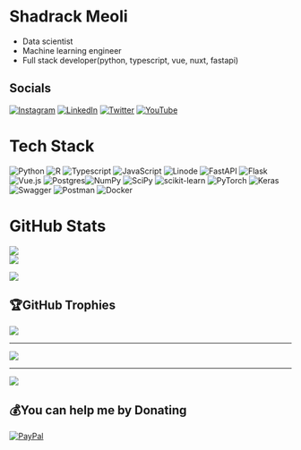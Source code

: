 # Shadrack Meoli
- Data scientist
- Machine learning engineer
- Full stack developer(python, typescript, vue, nuxt, fastapi)

## Socials
[![Instagram](https://img.shields.io/badge/Instagram-%23E4405F.svg?logo=Instagram&logoColor=white)](https://instagram.com/_s.ha.d) [![LinkedIn](https://img.shields.io/badge/LinkedIn-%230077B5.svg?logo=linkedin&logoColor=white)](https://linkedin.com/in/shadrack-codes254/) [![Twitter](https://img.shields.io/badge/Twitter-%231DA1F2.svg?logo=Twitter&logoColor=white)](https://twitter.com/Codesshad) [![YouTube](https://img.shields.io/badge/YouTube-%23FF0000.svg?logo=YouTube&logoColor=white)](https://www.youtube.com/channel/UC34M77EOVsfBFzaQyQO6LeA) 

# Tech Stack
![Python](https://img.shields.io/badge/python-3670A0?style=for-the-badge&logo=python&logoColor=ffdd54) ![R](https://img.shields.io/badge/r-%23276DC3.svg?style=for-the-badge&logo=r&logoColor=white) ![Typescript](https://img.shields.io/badge/typescript-%2300ADD8.svg?style=for-the-badge&logo=typescript&logoColor=white) ![JavaScript](https://img.shields.io/badge/javascript-%23323330.svg?style=for-the-badge&logo=javascript&logoColor=%23F7DF1E) ![Linode](https://img.shields.io/badge/Linode-%23FF9900.svg?style=for-the-badge&logo=Linode&logoColor=white) ![FastAPI](https://img.shields.io/badge/FastAPI-005571?style=for-the-badge&logo=fastapi) ![Flask](https://img.shields.io/badge/flask-%23000.svg?style=for-the-badge&logo=flask&logoColor=white) ![Vue.js](https://img.shields.io/badge/vuejs-%2335495e.svg?style=for-the-badge&logo=vuedotjs&logoColor=%234FC08D) ![Postgres](https://img.shields.io/badge/postgres-%23316192.svg?style=for-the-badge&logo=postgresql&logoColor=white)![NumPy](https://img.shields.io/badge/numpy-%23013243.svg?style=for-the-badge&logo=numpy&logoColor=white) ![SciPy](https://img.shields.io/badge/SciPy-%230C55A5.svg?style=for-the-badge&logo=scipy&logoColor=%white) ![scikit-learn](https://img.shields.io/badge/scikit--learn-%23F7931E.svg?style=for-the-badge&logo=scikit-learn&logoColor=white) ![PyTorch](https://img.shields.io/badge/PyTorch-%23EE4C2C.svg?style=for-the-badge&logo=PyTorch&logoColor=white) ![Keras](https://img.shields.io/badge/Keras-%23D00000.svg?style=for-the-badge&logo=Keras&logoColor=white) ![Swagger](https://img.shields.io/badge/-Swagger-%23Clojure?style=for-the-badge&logo=swagger&logoColor=white) ![Postman](https://img.shields.io/badge/Postman-FF6C37?style=for-the-badge&logo=postman&logoColor=white) ![Docker](https://img.shields.io/badge/docker-%230db7ed.svg?style=for-the-badge&logo=docker&logoColor=white)


# GitHub Stats
![](https://github-readme-stats.vercel.app/api?username=shadmeoli&theme=dracular&hide_border=true&include_all_commits=true&count_private=true)<br/>
![](https://github-readme-streak-stats.herokuapp.com/?user=shadmeoli&theme=radical&hide_border=true)<br/>


[![](https://visitcount.itsvg.in/api?id=shadmeoli&label=Profile%20Views&color=12&icon=2&pretty=true)](https://visitcount.itsvg.in)

  <!-- Proudly created with GPRM ( https://gprm.itsvg.in ) -->

## 🏆GitHub Trophies
![](https://github-trophies.vercel.app/?username=shadmeoli&theme=radical&no-frame=false&no-bg=false&margin-w=4)

---

![](https://quotes-github-readme.vercel.app/api?type=horizontal&theme=dark)

---
[![](https://visitcount.itsvg.in/api?id=shadmeoli&label=Profile%20Views&color=12&icon=2&pretty=true)](https://visitcount.itsvg.in)


## 💰You can help me by Donating
[![PayPal](https://img.shields.io/badge/PayPal-00457C?style=for-the-badge&logo=paypal&logoColor=white)](https://paypal.me/Shadrack_Meoli) 
